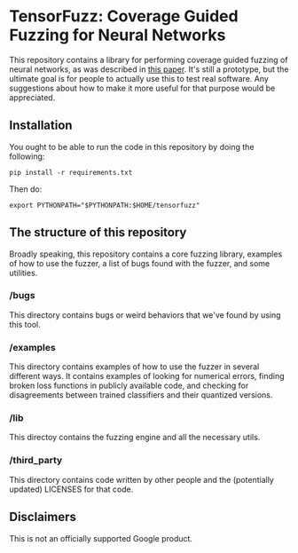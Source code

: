 # TensorFuzz: Coverage Guided Fuzzing for Neural Networks

This repository contains a library for performing coverage guided fuzzing of neural networks,
as was described in [this paper](https://arxiv.org/abs/1807.10875).
It's still a prototype, but the ultimate goal is for people to actually use this to test real software.
Any suggestions about how to make it more useful for that purpose would be appreciated.

## Installation

You ought to be able to run the code in this repository by doing the following:

```
pip install -r requirements.txt
```

Then do:

```
export PYTHONPATH="$PYTHONPATH:$HOME/tensorfuzz"
```

## The structure of this repository

Broadly speaking, this repository contains a core fuzzing library, examples of how 
to use the fuzzer, a list of bugs found with the fuzzer, and some utilities.

### /bugs

This directory contains bugs or weird behaviors that we've found by using this tool.

### /examples

This directory contains examples of how to use the fuzzer in several different ways.
It contains examples of looking for numerical errors, finding broken loss functions
in publicly available code, and checking for disagreements between trained classifiers
and their quantized versions.

### /lib

This directoy contains the fuzzing engine and all the necessary utils.

### /third_party

This directory contains code written by other people and the (potentially updated) 
LICENSES for that code. 


## Disclaimers

This is not an officially supported Google product.
